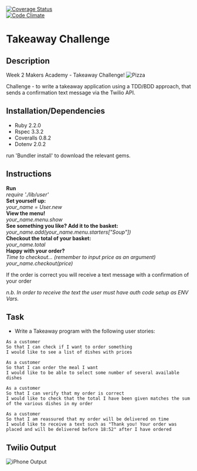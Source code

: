 [![Coverage Status](https://coveralls.io/repos/Harryandrew/airport_challenge/badge.svg?branch=master&service=github)](https://coveralls.io/github/Harryandrew/airport_challenge?branch=master)      
[![Code Climate](https://codeclimate.com/github/Harryandrew/takeaway-challenge/badges/gpa.svg)](https://codeclimate.com/github/Harryandrew/takeaway-challenge)


**Takeaway Challenge**
=================

Description
------------
Week 2 Makers Academy - Takeaway Challenge!
![Pizza](https://github.com/harryandrew/takeaway-challenge/blob/master/images/pizza_box.jpg)

Challenge - to write a takeaway application using a TDD/BDD approach, that sends a confirmation text message via the Twilio API.

Installation/Dependencies
--------------------------
- Ruby 2.2.0
- Rspec 3.3.2
- Coveralls 0.8.2
- Dotenv 2.0.2

run 'Bundler install' to download the relevant gems.

Instructions
--------------------------
**Run**     
_require './lib/user'_   
**Set yourself up:**  
_your_name = User.new_  
**View the menu!**   
_your_name.menu.show_  
**See something you like? Add it to the basket:**  
_your_name.add(your_name.menu.starters["Soup"])_  
**Checkout the total of your basket:**     
_your_name.total_  
**Happy with your order?**  
_Time to checkout... (remember to input price as an argument)_   
_your_name.checkout(price)_    

If the order is correct you will receive a text message with a confirmation of your order 

_n.b. In order to receive the text the user must have auth code setup as ENV Vars._  


Task
-----

* Write a Takeaway program with the following user stories:

```
As a customer
So that I can check if I want to order something
I would like to see a list of dishes with prices

As a customer
So that I can order the meal I want
I would like to be able to select some number of several available dishes

As a customer
So that I can verify that my order is correct
I would like to check that the total I have been given matches the sum of the various dishes in my order

As a customer
So that I am reassured that my order will be delivered on time
I would like to receive a text such as "Thank you! Your order was placed and will be delivered before 18:52" after I have ordered
```
Twilio Output
------

![iPhone Output](https://github.com/harryandrew/takeaway-challenge/blob/master/images/iPhone_output.png?raw=true)
